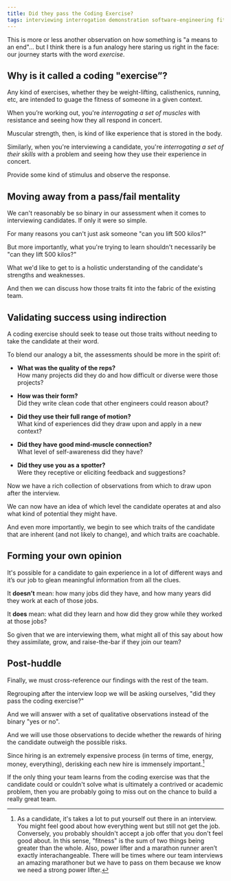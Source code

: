 ```yaml
---
title: Did they pass the Coding Exercise?
tags: interviewing interrogation demonstration software-engineering fitness exercise coding
---
```


This is more or less another observation on how something is "a means to an end"... but I think there is a fun analogy here staring us right in the face: our journey starts with the word _exercise_.


## Why is it called a coding "exercise”?

Any kind of exercises, whether they be weight-lifting, calisthenics, running, etc, are intended to guage the fitness of someone in a given context.

When you’re working out, you're _interrogating a set of muscles_ with resistance and seeing how they all respond in concert. 

Muscular strength, then, is kind of like experience that is stored in the body. 

Similarly, when you're interviewing a candidate, you're _interrogating a set of their skills_ with a problem and seeing how they use their experience in concert. 

Provide some kind of stimulus and observe the response. 


## Moving away from a pass/fail mentality

We can't reasonably be so binary in our assessment when it comes to interviewing candidates. If only it were so simple.

For many reasons you can't just ask someone "can you lift 500 kilos?"

But more importantly, what you're trying to learn shouldn't necessarily be "can they lift 500 kilos?"

What we'd like to get to is a holistic understanding of the candidate's strengths and weaknesses.

And then we can discuss how those traits fit into the fabric of the existing team.


## Validating success using indirection

A coding exercise should seek to tease out those traits without needing to take the candidate at their word.

To blend our analogy a bit, the assessments should be more in the spirit of: 

- **What was the quality of the reps?**  
  How many projects did they do and how difficult or diverse were those projects?
  
- **How was their form?**  
  Did they write clean code that other engineers could reason about?
  
- **Did they use their full range of motion?**  
  What kind of experiences did they draw upon and apply in a new context?
  
- **Did they have good mind-muscle connection?**  
  What level of self-awareness did they have?
  
- **Did they use you as a spotter?**  
  Were they receptive or eliciting feedback and suggestions?
  
Now we have a rich collection of observations from which to draw upon after the interview.

We can now have an idea of which level the candidate operates at and also what kind of potential they might have.

And even more importantly, we begin to see which traits of the candidate that are inherent (and not likely to change), and which traits are coachable. 


## Forming your own opinion

It's possible for a candidate to gain experience in a lot of different ways and it’s our job to glean meaningful information from all the clues. 

It **doesn’t** mean: how many jobs did they have, and how many years did they work at each of those jobs. 

It **does** mean: what did they learn and how did they grow while they worked at those jobs?

So given that we are interviewing them, what might all of this say about how they assimilate, grow, and raise-the-bar if they join our team?


## Post-huddle

Finally, we must cross-reference our findings with the rest of the team.

Regrouping after the interview loop we will be asking ourselves, "did they pass the coding exercise?"

And we will answer with a set of qualitative observations instead of the binary "yes or no".

And we will use those observations to decide whether the rewards of hiring the candidate outweigh the possible risks.

Since hiring is an extremely expensive process (in terms of time, energy, money, everything), derisking each new hire is immensely important.[^recovery] 

If the only thing your team learns from the coding exercise was that the candidate could or couldn't solve what is ultimately a contrived or academic problem, then you are probably going to miss out on the chance to build a really great team.


[^recovery]: As a candidate, it's takes a lot to put yourself out there in an interview. You might feel good about how everything went but still not get the job. Conversely, you probably shouldn't accept a job offer that you don't feel good about. In this sense, "fitness" is the sum of two things being greater than the whole. Also, power lifter and a marathon runner aren’t exactly interachangeable. There will be times where our team interviews an amazing marathoner but we have to pass on them because we know we need a strong power lifter.
